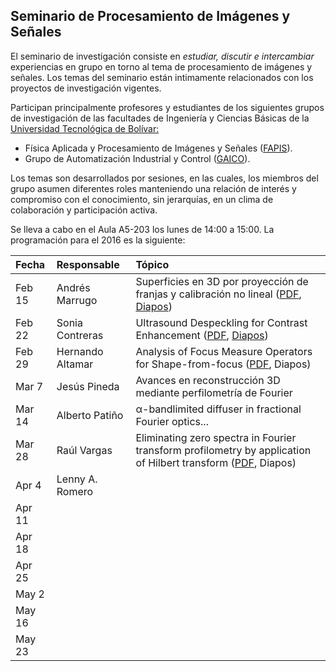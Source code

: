 
## Seminario de Procesamiento de Imágenes y Señales

El seminario de investigación consiste en *estudiar, discutir e intercambiar* experiencias en grupo en torno al tema de procesamiento de imágenes y señales. Los temas del seminario están intimamente relacionados con los proyectos de investigación vigentes. 

Participan principalmente profesores y estudiantes de los siguientes grupos de investigación de las facultades de Ingeniería y Ciencias Básicas de la [Universidad Tecnológica de Bolívar:](http://www.unitecnologica.edu.co/ "Universidad Tecnológica de Bolívar | Una institución con vocación empresarial e internacional")

- Física Aplicada y Procesamiento de Imágenes y Señales ([FAPIS](http://scienti.colciencias.gov.co:8080/gruplac/jsp/visualiza/visualizagr.jsp?nro=00000000012959 "GrupLAC - Plataforma SCienTI - Colombia")).
- Grupo de Automatización Industrial y Control ([GAICO](http://scienti.colciencias.gov.co:8080/gruplac/jsp/visualiza/visualizagr.jsp?nro=00000000003446 "GrupLAC - Plataforma SCienTI - Colombia")).

Los temas son desarrollados por sesiones, en las cuales, los miembros del grupo asumen diferentes roles manteniendo una relación de interés y compromiso con el conocimiento, sin jerarquías, en un clima de colaboración y participación activa.

Se lleva a cabo en el Aula A5-203 los lunes de 14:00 a 15:00. La programación para el 2016 es la siguiente:


| Fecha  | Responsable      | Tópico                                                                                         |  
| :----- | :--------------- | :--------------------------------------------------------------------------------------------- |  
| Feb 15 | Andrés Marrugo   | Superficies en 3D por proyección de franjas y calibración no lineal ([PDF][1], [Diapos][2])    |  
| Feb 22 | Sonia Contreras  | Ultrasound Despeckling for Contrast Enhancement ([PDF][3], [Diapos][4])                        |  
| Feb 29 | Hernando Altamar | Analysis of Focus Measure Operators for Shape-from-focus ([PDF][5], Diapos)                    |  
| Mar 7  | Jesús Pineda     | Avances en reconstrucción 3D mediante perfilometría de Fourier                                 |  
| Mar 14 | Alberto Patiño   | α-bandlimited diffuser in fractional Fourier optics...                                         |  
| Mar 28 | Raúl Vargas      | Eliminating zero spectra in Fourier transform profilometry by application of Hilbert transform ([PDF][6], Diapos) |  
| Apr 4  | Lenny A. Romero  |                                                                                                |  
| Apr 11 |                  |                                                                                                |  
| Apr 18 |                  |                                                                                                |  
| Apr 25 |                  |                                                                                                |  
| May 2  |                  |                                                                                                |  
| May 16 |                  |                                                                                                |  
| May 23 |                  |                                                                                                |  



[1]: papers/Juan_E_Ortuno_2009.pdf
[2]: slides/3D_FMT_Profilometry-seminario.pdf
[3]: papers/ultrasound-despeckling-for-contrast-enhancement-10.pdf
[4]: slides/ultrasound-despeckling-for-contrast-enhancement.pptx
[5]: papers/Pattern_Recognition_Pertuz_2013.pdf
[6]: papers/Optics_Communications_Luo_2016.pdf


